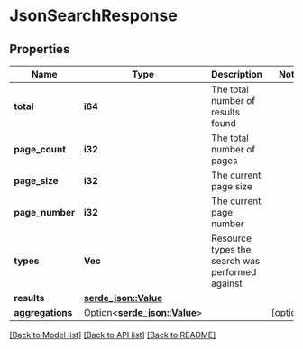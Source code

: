 # JsonSearchResponse

## Properties

Name | Type | Description | Notes
------------ | ------------- | ------------- | -------------
**total** | **i64** | The total number of results found | 
**page_count** | **i32** | The total number of pages | 
**page_size** | **i32** | The current page size | 
**page_number** | **i32** | The current page number | 
**types** | **Vec<String>** | Resource types the search was performed against | 
**results** | [**serde_json::Value**](.md) |  | 
**aggregations** | Option<[**serde_json::Value**](.md)> |  | [optional]

[[Back to Model list]](../README.md#documentation-for-models) [[Back to API list]](../README.md#documentation-for-api-endpoints) [[Back to README]](../README.md)


